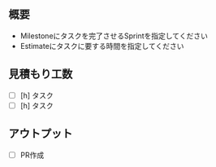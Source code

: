 ## 概要

- Milestoneにタスクを完了させるSprintを指定してください
- Estimateにタスクに要する時間を指定してください

## 見積もり工数

- [ ] [h] タスク
- [ ] [h] タスク

## アウトプット
- [ ] PR作成

